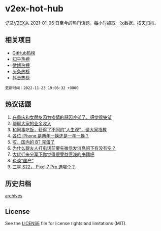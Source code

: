 # v2ex-hot-hub

 记录[V2EX](https://www.v2ex.com/)从 2021-01-06 日至今的热门话题。每小时抓取一次数据，按天[归档](archives)。
 
 ## 相关项目

- [GitHub热榜](https://github.com/lonnyzhang423/github-hot-hub)
- [知乎热榜](https://github.com/lonnyzhang423/zhihu-hot-hub)
- [微博热榜](https://github.com/lonnyzhang423/weibo-hot-hub)
- [头条热榜](https://github.com/lonnyzhang423/toutiao-hot-hub)
- [抖音热榜](https://github.com/lonnyzhang423/douyin-hot-hub)


 `更新时间：2022-11-23 19:06:32 +0800`

## 热议话题

1. [在重庆和女朋友因为疫情的原因吵架了，感觉很失望](https://www.v2ex.com/t/897208)
1. [聊聊大家的业余收入](https://www.v2ex.com/t/897228)
1. [和同事吃饭，获得了不同的“人生观”，请大家指教](https://www.v2ex.com/t/897245)
1. [各位 iPhone 是两年一换还是一年一换？](https://www.v2ex.com/t/897270)
1. [哎，国内的 BT 完蛋了](https://www.v2ex.com/t/897168)
1. [为什么跟友人打电话前要先微信发消息问下有没有空？](https://www.v2ex.com/t/897204)
1. [大佬们来分享下你觉得很受益匪浅的书籍吧](https://www.v2ex.com/t/897336)
1. [也谈“国产”](https://www.v2ex.com/t/897209)
1. [三星 S22， Pixel 7 Pro 选哪个？](https://www.v2ex.com/t/897184)

## 历史归档

[archives](archives)

## License

See the [LICENSE](LICENSE) file for license rights and limitations (MIT).
